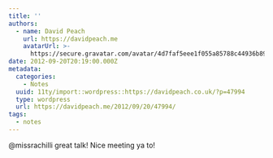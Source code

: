 ```yaml
---
title: ''
authors:
  - name: David Peach
    url: https://davidpeach.me
    avatarUrl: >-
      https://secure.gravatar.com/avatar/4d7faf5eee1f055a85788c44936b8995eaab6dfb004e7854ec747ccb272e91ee?s=96&d=mm&r=g
date: 2012-09-20T20:19:00.000Z
metadata:
  categories:
    - Notes
  uuid: 11ty/import::wordpress::https://davidpeach.co.uk/?p=47994
  type: wordpress
  url: https://davidpeach.me/2012/09/20/47994/
tags:
  - notes
---
```

@missrachilli great talk! Nice meeting ya to!